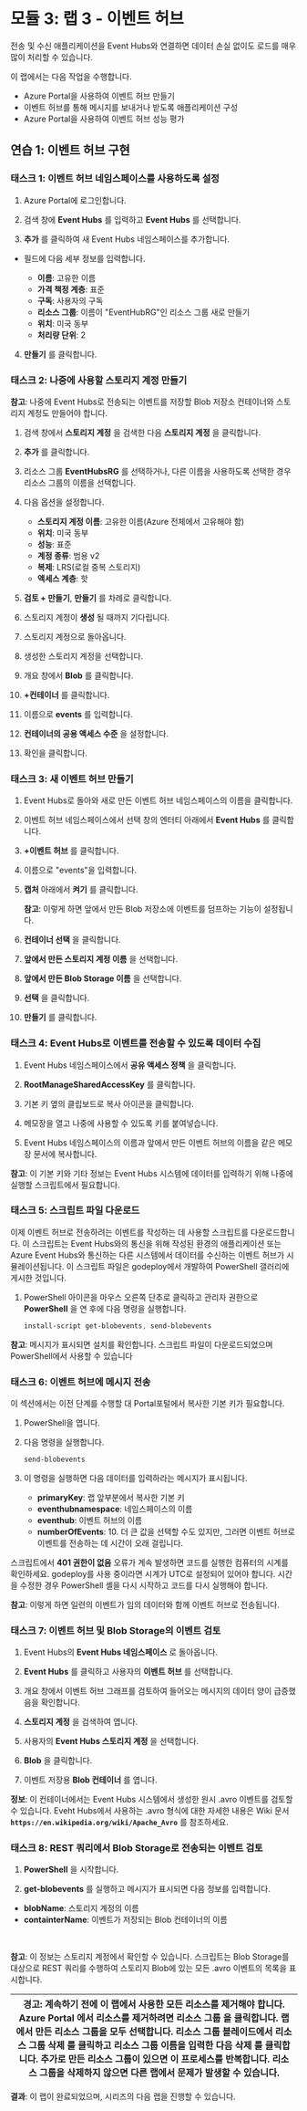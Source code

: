 ﻿---
lab:
    title: '랩 3 - 이벤트 허브'
    module: '모듈 3: 보안 작업 관리'
---

# 모듈 3: 랩 3 - 이벤트 허브


전송 및 수신 애플리케이션을 Event Hubs와 연결하면 데이터 손실 없이도 로드를 매우 많이 처리할 수 있습니다.

이 랩에서는 다음 작업을 수행합니다.

- Azure Portal을 사용하여 이벤트 허브 만들기
- 이벤트 허브를 통해 메시지를 보내거나 받도록 애플리케이션 구성
- Azure Portal을 사용하여 이벤트 허브 성능 평가

## 연습 1: 이벤트 허브 구현

### 태스크 1: 이벤트 허브 네임스페이스를 사용하도록 설정

1.  Azure Portal에 로그인합니다.

2.  검색 창에 **Event Hubs** 를 입력하고 **Event Hubs** 를 선택합니다.

3.  **추가** 를 클릭하여 새 Event Hubs 네임스페이스를 추가합니다.

  - 필드에 다음 세부 정보를 입력합니다.

     - **이름**: 고유한 이름
     - **가격 책정 계층**: 표준
     - **구독**: 사용자의 구독
     - **리소스 그룹**: 이름이 "EventHubRG"인 리소스 그룹 새로 만들기
     - **위치**: 미국 동부
     - **처리량 단위**: 2

4.  **만들기** 를 클릭합니다.

### 태스크 2: 나중에 사용할 스토리지 계정 만들기


**참고**: 나중에 Event Hubs로 전송되는 이벤트를 저장할 Blob 저장소 컨테이너와 스토리지 계정도 만들어야 합니다.


1.  검색 창에서 **스토리지 계정** 을 검색한 다음 **스토리지 계정** 을 클릭합니다.

2.  **추가** 를 클릭합니다.
3.  리소스 그룹 **EventHubsRG** 를 선택하거나, 다른 이름을 사용하도록 선택한 경우 리소스 그룹의 이름을 선택합니다.
4.  다음 옵션을 설정합니다.

      - **스토리지 계정 이름**: 고유한 이름(Azure 전체에서 고유해야 함)
      - **위치**: 미국 동부
      - **성능**: 표준
      - **계정 종류**: 범용 v2
      - **복제**: LRS(로컬 중복 스토리지)
      - **액세스 계층**: 핫

5.  **검토 + 만들기**, **만들기** 를 차례로 클릭합니다.

6.  스토리지 계정이 **생성** 될 때까지 기다립니다.
7.  스토리지 계정으로 돌아옵니다.
8.  생성한 스토리지 계정을 선택합니다.
9.  개요 창에서 **Blob** 를 클릭합니다.
10.  **+컨테이너** 를 클릭합니다.
11.  이름으로 **events** 를 입력합니다.
12.  **컨테이너의 공용 액세스 수준** 을 설정합니다.
13.  확인을 클릭합니다.

### 태스크 3: 새 이벤트 허브 만들기

1.  Event Hubs로 돌아와 새로 만든 이벤트 허브 네임스페이스의 이름을 클릭합니다.

2.  이벤트 허브 네임스페이스에서 선택 창의 엔터티 아래에서 **Event Hubs** 를 클릭합니다.

3.  **+이벤트 허브** 를 클릭합니다.

4.  이름으로 "events"을 입력합니다.

5.  **캡처** 아래에서 **켜기** 를 클릭합니다.

    **참고**: 이렇게 하면 앞에서 만든 Blob 저장소에 이벤트를 덤프하는 기능이 설정됩니다.


6.  **컨테이너 선택** 을 클릭합니다.

7.  **앞에서 만든 스토리지 계정 이름** 을 선택합니다.

8.  **앞에서 만든 Blob Storage 이름** 을 선택합니다.

9.  **선택** 을 클릭합니다.

10.  **만들기** 를 클릭합니다.

### 태스크 4: Event Hubs로 이벤트를 전송할 수 있도록 데이터 수집

1.  Event Hubs 네임스페이스에서 **공유 액세스 정책** 을 클릭합니다.

2.  **RootManageSharedAccessKey** 를 클릭합니다.

3.  기본 키 옆의 클립보드로 복사 아이콘을 클릭합니다.

4.  메모장을 열고 나중에 사용할 수 있도록 키를 붙여넣습니다. 

5.  Event Hubs 네임스페이스의 이름과 앞에서 만든 이벤트 허브의 이름을 같은 메모장 문서에 복사합니다.

**참고**: 이 기본 키와 기타 정보는 Event Hubs 시스템에 데이터를 입력하기 위해 나중에 실행할 스크립트에서 필요합니다.


### 태스크 5: 스크립트 파일 다운로드


이제 이벤트 허브로 전송하려는 이벤트를 작성하는 데 사용할 스크립트를 다운로드합니다. 이 스크립트는 Event Hubs와의 통신을 위해 작성된 환경의 애플리케이션 또는 Azure Event Hubs와 통신하는 다른 시스템에서 데이터를 수신하는 이벤트 허브가 시뮬레이션됩니다. 이 스크립트 파일은 godeploy에서 개발하여 PowerShell 갤러리에 게시한 것입니다.


1.  PowerShell 아이콘을 마우스 오른쪽 단추로 클릭하고 관리자 권한으로 **PowerShell** 을 연 후에 다음 명령을 실행합니다.

     ```powershell
    install-script get-blobevents, send-blobevents
     ```

**참고**: 메시지가 표시되면 설치를 확인합니다. 스크립트 파일이 다운로드되었으며 PowerShell에서 사용할 수 있습니다


### 태스크 6: 이벤트 허브에 메시지 전송


이 섹션에서는 이전 단계를 수행할 대 Portal포털에서 복사한 기본 키가 필요합니다.


1.  PowerShell을 엽니다.

2.  다음 명령을 실행합니다. 

     ```powershell
    send-blobevents
     ```

3.  이 명령을 실행하면 다음 데이터를 입력하라는 메시지가 표시됩니다.

      - **primaryKey**:        랩 앞부분에서 복사한 기본 키
      - **eventhubnamespace**: 네임스페이스의 이름
      - **eventhub**:          이벤트 허브의 이름
      - **numberOfEvents**:    10. 더 큰 값을 선택할 수도 있지만, 그러면 이벤트 허브로 이벤트를 전송하는 데 시간이 오래 걸립니다.
  

스크립트에서 **401 권한이 없음** 오류가 계속 발생하면 코드를 실행한 컴퓨터의 시계를 확인하세요. godeploy를 사용 중이라면 시계가 UTC로 설정되어 있어야 합니다. 시간을 수정한 경우 PowerShell 셸을 다시 시작하고 코드를 다시 실행해야 합니다.


**참고**: 이렇게 하면 일련의 이벤트가 임의 데이터와 함께 이벤트 허브로 전송됩니다.


### 태스크 7: 이벤트 허브 및 Blob Storage의 이벤트 검토

1.  Event Hubs의 **Event Hubs 네임스페이스** 로 돌아옵니다.

2.  **Event Hubs** 를 클릭하고 사용자의 **이벤트 허브** 를 선택합니다.

3.  개요 창에서 이벤트 허브 그래프를 검토하여 들어오는 메시지의 데이터 양이 급증했음을 확인합니다.

4.  **스토리지 계정** 을 검색하여 엽니다.

5.  사용자의 **Event Hubs 스토리지 계정** 을 선택합니다.

6.  **Blob** 을 클릭합니다.

7.  이벤트 저장용 **Blob 컨테이너** 를 엽니다.

**정보**: 이 컨테이너에서는 Event Hubs 시스템에서 생성한 원시 .avro 이벤트를 검토할 수 있습니다. Eveht Hubs에서 사용하는 .avro 형식에 대한 자세한 내용은 Wiki 문서 **`https://en.wikipedia.org/wiki/Apache_Avro`** 를 참조하세요.


### 태스크 8: REST 쿼리에서 Blob Storage로 전송되는 이벤트 검토

1.  **PowerShell** 을 시작합니다.

2.  **get-blobevents** 를 실행하고 메시지가 표시되면 다음 정보를 입력합니다.

  - **blobName**: 스토리지 계정의 이름
  - **containterName**: 이벤트가 저장되는 Blob 컨테이너의 이름
</br>

**참고**: 이 정보는 스토리지 계정에서 확인할 수 있습니다. 스크립트는 Blob Storage를 대상으로 REST 쿼리를 수행하여 스토리지 Blob에 있는 모든 .avro 이벤트의 목록을 표시합니다.

| 경고: 계속하기 전에 이 랩에서 사용한 모든 리소스를 제거해야 합니다.  **Azure Portal** 에서 리소스를 제거하려면 **리소스 그룹** 을 클릭합니다.  랩에서 만든 리소스 그룹을 모두 선택합니다.  리소스 그룹 블레이드에서 **리소스 그룹 삭제** 를 클릭하고 리소스 그룹 이름을 입력한 다음 **삭제** 를 클릭합니다.  추가로 만든 리소스 그룹이 있으면 이 프로세스를 반복합니다. **리소스 그룹을 삭제하지 않으면 다른 랩에서 문제가 발생할 수 있습니다.** |
| --- |


**결과**: 이 랩이 완료되었으며, 시리즈의 다음 랩을 진행할 수 있습니다.

